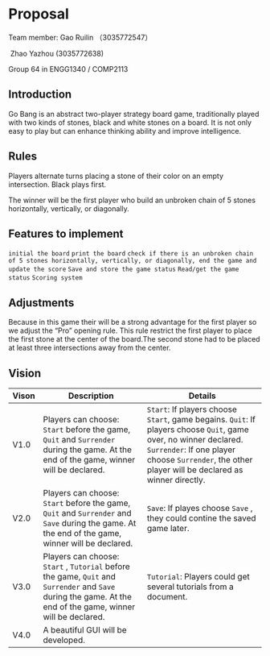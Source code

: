 # Proposal

Team member: Gao Ruilin （3035772547）

​							Zhao Yazhou (3035772638)

Group 64 in ENGG1340 / COMP2113

## **Introduction**  

Go Bang is an abstract two-player strategy board game, traditionally played with two kinds of stones, black and white stones on a board. It is not only easy to play but can enhance thinking ability and improve intelligence. 

## **Rules**  

Players alternate turns placing a stone of their color on an empty intersection. Black plays first. 

The winner will be the first player who build an unbroken chain of 5 stones horizontally, vertically, or diagonally.  

## **Features to implement**  

`initial the board`
`print the board`
`check if there is an unbroken chain of 5 stones horizontally, vertically, or diagonally, end the game and update the score`
`Save and store the game status`
`Read/get the game status`
`Scoring system`  

## **Adjustments**

Because in this game their will be a strong advantage for the first player so we adjust the “Pro” opening rule. This rule restrict the first player to place the first stone at the center of the board.The second stone had to be placed at least three intersections away from the center.

## Vision

| Vison | Description                                                  | Details                                                      |
| ----- | ------------------------------------------------------------ | ------------------------------------------------------------ |
| V1.0  | Players can choose: `Start` before the game, `Quit` and `Surrender` during the game. At the end of the game, winner will be declared. | `Start`: If players choose `Start`, game begains. `Quit`: If players choose `Quit`, game over, no winner declared. `Surrender`: If one player choose `Surrender`, the other player will be declared as winner directly. |
| V2.0  | Players can choose: `Start` before the game, `Quit` and `Surrender`  and  `Save`  during the game. At the end of the game, winner will be declared. | `Save`: If playes choose `Save` , they could contine the saved game later. |
| V3.0  | Players can choose: `Start` , `Tutorial` before the game, `Quit` and `Surrender`  and  `Save`  during the game. At the end of the game, winner will be declared. | `Tutorial`: Players could get several tutorials from a document. |
| V4.0  | A beautiful GUI will be developed.                           |                                                              |

